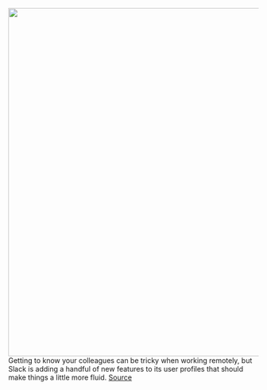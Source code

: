 <img src='https://cdn.vox-cdn.com/thumbor/afIvnD5XbF3bzAs0lHJkPv64QKs=/0x0:2040x1360/1200x800/filters:focal(857x517:1183x843)/cdn.vox-cdn.com/uploads/chorus_image/image/70930809/acastro_190412_1777_slack_0002.0.jpg' width='700px' /><br/>
Getting to know your colleagues can be tricky when working remotely, but Slack is adding a handful of new features to its user profiles that should make things a little more fluid.
<a href='https://www.theverge.com/2022/6/1/23148162/slack-name-pronunciation-user-profiles-pop-up-card'> Source <a/>